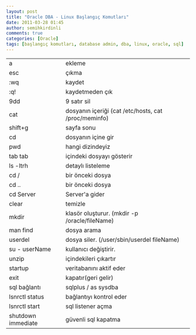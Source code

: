 ```yaml
---
layout: post
title: "Oracle DBA - Linux Başlangıç Komutları"
date: 2011-03-28 01:45
author: semihkirdinli
comments: true
categories: [Oracle]
tags: [başlangıç komutları, database admin, dba, linux, oracle, sql]
---
```

<table width="444">
<tbody>
<tr>
<td>a</td>
<td>ekleme</td>
</tr>
<tr>
<td>esc</td>
<td>çıkma</td>
</tr>
<tr>
<td>:wq</td>
<td>kaydet</td>
</tr>
<tr>
<td>:q!</td>
<td>kaydetmeden çık</td>
</tr>
<tr>
<td>9dd</td>
<td>9 satır sil</td>
</tr>
<tr>
<td>cat</td>
<td>dosyanın içeriği (cat /etc/hosts, cat /proc/meminfo)</td>
</tr>
<tr>
<td>shift+g</td>
<td>sayfa sonu</td>
</tr>
<tr>
<td>cd</td>
<td>dosyanın içine gir</td>
</tr>
<tr>
<td>pwd</td>
<td>hangi dizindeyiz</td>
</tr>
<tr>
<td>tab tab</td>
<td>içindeki dosyayı gösterir</td>
</tr>
<tr>
<td>ls -ltrh</td>
<td>detaylı listeleme</td>
</tr>
<tr>
<td>cd /</td>
<td>bir önceki dosya</td>
</tr>
<tr>
<td>cd ..</td>
<td>bir önceki dosya</td>
</tr>
<tr>
<td>cd Server</td>
<td>Server'a gider</td>
</tr>
<tr>
<td>clear</td>
<td>temizle</td>
</tr>
<tr>
<td>mkdir</td>
<td>klasör oluşturur. (mkdir -p /oracle/fileName)</td>
</tr>
<tr>
<td>man find</td>
<td>dosya arama</td>
</tr>
<tr>
<td>userdel</td>
<td>dosya siler. (/user/sbin/userdel fileName)</td>
</tr>
<tr>
<td>su - userName</td>
<td>kullanıcı değiştirir.</td>
</tr>
<tr>
<td>unzip</td>
<td>içindekileri çıkartır</td>
</tr>
<tr>
<td>startup</td>
<td>veritabanını aktif eder</td>
</tr>
<tr>
<td>exit</td>
<td>kapatır(geri gelir)</td>
</tr>
<tr>
<td>sql bağlantı</td>
<td>sqlplus / as sysdba</td>
</tr>
<tr>
<td>lsnrctl status</td>
<td>bağlantıyı kontrol eder</td>
</tr>
<tr>
<td>lsnrctl start</td>
<td>sql listener açma</td>
</tr>
<tr>
<td>shutdown immediate</td>
<td>güvenli sql kapatma</td>
</tr>
</tbody>
</table>
